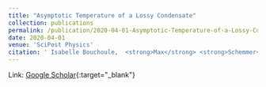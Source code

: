 ```yaml
---
title: "Asymptotic Temperature of a Lossy Condensate"
collection: publications
permalink: /publication/2020-04-01-Asymptotic-Temperature-of-a-Lossy-Condensate
date: 2020-04-01
venue: 'SciPost Physics'
citation: ' Isabelle Bouchoule,  <strong>Max</strong> <strong>Schemmer</strong>, &quot;Asymptotic Temperature of a Lossy Condensate.&quot; SciPost Physics, 2020.'
---
```

Link: [Google Scholar](https://scholar.google.com/scholar?q=Asymptotic+Temperature+of+a+Lossy+Condensate){:target="_blank"}